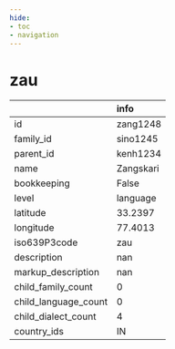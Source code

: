 ```yaml
---
hide:
- toc
- navigation
---
```

# zau
|                      | info      |
|:---------------------|:----------|
| id                   | zang1248  |
| family_id            | sino1245  |
| parent_id            | kenh1234  |
| name                 | Zangskari |
| bookkeeping          | False     |
| level                | language  |
| latitude             | 33.2397   |
| longitude            | 77.4013   |
| iso639P3code         | zau       |
| description          | nan       |
| markup_description   | nan       |
| child_family_count   | 0         |
| child_language_count | 0         |
| child_dialect_count  | 4         |
| country_ids          | IN        |